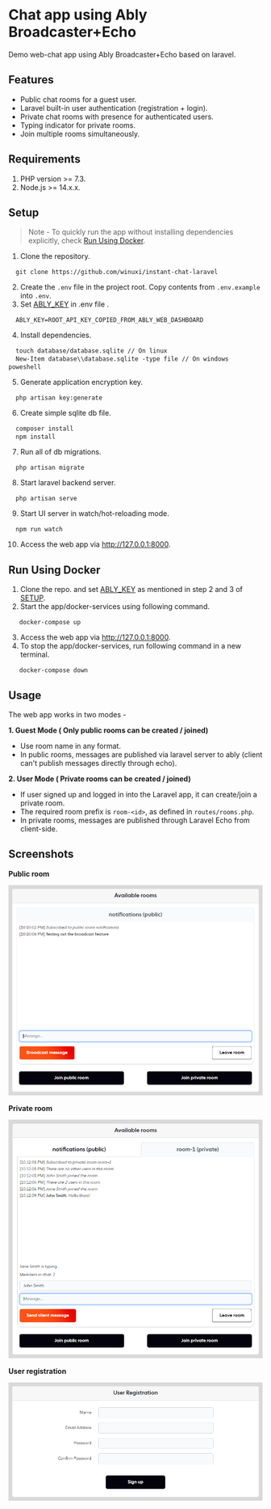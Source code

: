 # Chat app using Ably Broadcaster+Echo

Demo web-chat app using Ably Broadcaster+Echo based on laravel.

## Features
* Public chat rooms for a guest user.
* Laravel built-in user authentication (registration + login).
* Private chat rooms with presence for authenticated users.
* Typing indicator for private rooms.
* Join multiple rooms simultaneously.

## Requirements
1. PHP version >= 7.3.
2. Node.js >= 14.x.x.

## Setup
> Note - To quickly run the app without installing dependencies explicitly, check [Run Using Docker](#run-using-docker).

1. Clone the repository.
```
  git clone https://github.com/winuxi/instant-chat-laravel
```
2. Create the `.env` file in the project root. Copy contents from `.env.example` into `.env`.
3. Set [ABLY_KEY](https://faqs.ably.com/setting-up-and-managing-api-keys) in .env file .
```
  ABLY_KEY=ROOT_API_KEY_COPIED_FROM_ABLY_WEB_DASHBOARD
```
4. Install dependencies.
```
  touch database/database.sqlite // On linux
  New-Item database\\database.sqlite -type file // On windows poweshell
```
5. Generate application encryption key.
```
  php artisan key:generate
```
6. Create simple sqlite db file.
```
  composer install
  npm install
```
7. Run all of db migrations.
```
  php artisan migrate
```
8. Start laravel backend server.
```
  php artisan serve 
```
9. Start UI server in watch/hot-reloading mode.
```
  npm run watch
```
10. Access the web app via http://127.0.0.1:8000.

## Run Using Docker

1. Clone the repo. and set [ABLY_KEY](https://faqs.ably.com/setting-up-and-managing-api-keys) as mentioned in step 2 and 3 of [SETUP](#setup).
2. Start the app/docker-services using following command.
```
   docker-compose up
```
3. Access the web app via http://127.0.0.1:8000.
4. To stop the app/docker-services, run following command in a new terminal.
```
   docker-compose down
```

## Usage
The web app works in two modes -

**1. Guest Mode ( Only public rooms can be created / joined)**
- Use room name in any format.
- In public rooms, messages are published via laravel server to ably (client can't publish messages directly through echo).

**2. User Mode ( Private rooms can be created / joined)**
- If user signed up and logged in into the Laravel app, it can create/join a private room.
- The required room prefix is `room-<id>`, as defined in `routes/rooms.php`.
- In private rooms, messages are published through Laravel Echo from client-side. 

## Screenshots

**Public room**

<img src="docs/images/public_room.png" alt="Public room example">

**Private room**

<img src="docs/images/private_room.png" alt="Private room example">

**User registration**

<img src="docs/images/registration.png" alt="User registration example">
